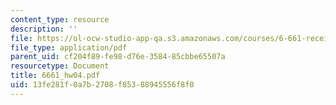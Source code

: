 ```yaml
---
content_type: resource
description: ''
file: https://ol-ocw-studio-app-qa.s3.amazonaws.com/courses/6-661-receivers-antennas-and-signals-spring-2003/13fe281f0a7b2708f85388945556f8f0_6661_hw04.pdf
file_type: application/pdf
parent_uid: cf204f89-fe98-d76e-3584-85cbbe65507a
resourcetype: Document
title: 6661_hw04.pdf
uid: 13fe281f-0a7b-2708-f853-88945556f8f0
---
```

